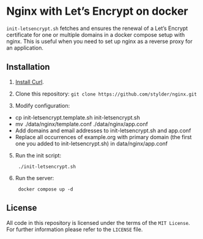 # Nginx with Let’s Encrypt on docker

`init-letsencrypt.sh` fetches and ensures the renewal of a Let’s
Encrypt certificate for one or multiple domains in a docker compose
setup with nginx.
This is useful when you need to set up nginx as a reverse proxy for an
application.

## Installation

1. [Install Curl](https://curl.se/download.html).

2. Clone this repository: `git clone https://github.com/stylder/nginx.git `

3. Modify configuration:
- cp init-letsencrypt.template.sh init-letsencrypt.sh
- mv ./data/nginx/template.conf ./data/nginx/app.conf
- Add domains and email addresses to init-letsencrypt.sh and app.conf
- Replace all occurrences of example.org with primary domain (the first one you added to init-letsencrypt.sh) in data/nginx/app.conf

5. Run the init script:

        ./init-letsencrypt.sh

6. Run the server:

        docker compose up -d

## License
All code in this repository is licensed under the terms of the `MIT License`. For further information please refer to the `LICENSE` file.
